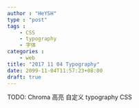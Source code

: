 ```yaml
---
author : "HeYSH"
type : "post"
tags :
    - CSS
    - typography
    - 字体
categories :
    - web
title: "2017 11 04 Typography"
date: 2099-11-04T11:57:23+08:00
draft: true
---
```


TODO: Chroma 高亮 自定义
typography CSS
